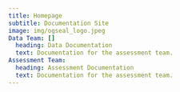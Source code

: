 ```yaml
---
title: Homepage
subtitle: Documentation Site
image: img/ogseal_logo.jpeg
Data Team: []
  heading: Data Documentation
  text: Documentation for the assessment team.
Assessment Team:
  heading: Assessment Documentation
  text: Documentation for the assessment team.
---
```

